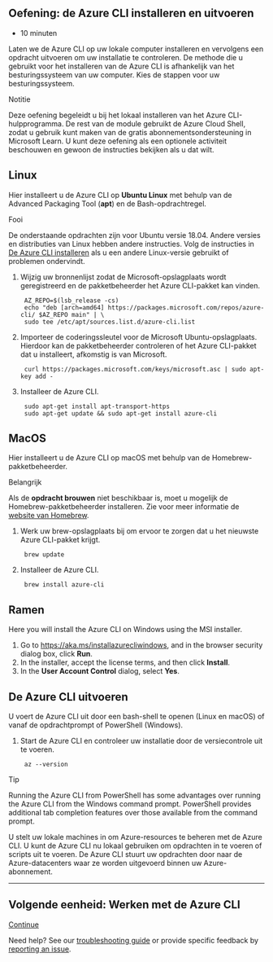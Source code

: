 ## Oefening: de Azure CLI installeren en uitvoeren

-   10 minuten

Laten we de Azure CLI op uw lokale computer installeren en vervolgens
een opdracht uitvoeren om uw installatie te controleren. De methode die
u gebruikt voor het installeren van de Azure CLI is afhankelijk van het
besturingssysteem van uw computer. Kies de stappen voor uw
besturingssysteem.

Notitie

Deze oefening begeleidt u bij het lokaal installeren van het Azure
CLI-hulpprogramma. De rest van de module gebruikt de Azure Cloud Shell,
zodat u gebruik kunt maken van de gratis abonnementsondersteuning in
Microsoft Learn. U kunt deze oefening als een optionele activiteit
beschouwen en gewoon de instructies bekijken als u dat wilt.

## Linux

Hier installeert u de Azure CLI op **Ubuntu Linux** met behulp van de
Advanced Packaging Tool (**apt**) en de Bash-opdrachtregel.

Fooi

De onderstaande opdrachten zijn voor Ubuntu versie 18.04. Andere versies
en distributies van Linux hebben andere instructies. Volg de instructies
in [De Azure CLI
installeren](https://docs.microsoft.com/en-us/cli/azure/install-azure-cli)
als u een andere Linux-versie gebruikt of problemen ondervindt.

1.  Wijzig uw bronnenlijst zodat de Microsoft-opslagplaats wordt
    geregistreerd en de pakketbeheerder het Azure CLI-pakket kan vinden.

         AZ_REPO=$(lsb_release -cs)
         echo "deb [arch=amd64] https://packages.microsoft.com/repos/azure-cli/ $AZ_REPO main" | \
         sudo tee /etc/apt/sources.list.d/azure-cli.list

2.  Importeer de coderingssleutel voor de Microsoft Ubuntu-opslagplaats.
    Hierdoor kan de pakketbeheerder controleren of het Azure CLI-pakket
    dat u installeert, afkomstig is van Microsoft.

         curl https://packages.microsoft.com/keys/microsoft.asc | sudo apt-key add -

3.  Installeer de Azure CLI.

         sudo apt-get install apt-transport-https
         sudo apt-get update && sudo apt-get install azure-cli

## MacOS

Hier installeert u de Azure CLI op macOS met behulp van de
Homebrew-pakketbeheerder.

Belangrijk

Als de **opdracht brouwen** niet beschikbaar is, moet u mogelijk de
Homebrew-pakketbeheerder installeren. Zie voor meer informatie de
[website van Homebrew](https://brew.sh/).

1.  Werk uw brew-opslagplaats bij om ervoor te zorgen dat u het nieuwste
    Azure CLI-pakket krijgt.

         brew update

2.  Installeer de Azure CLI.

         brew install azure-cli

## Ramen

Here you will install the Azure CLI on Windows using the MSI installer.

1.  Go to <https://aka.ms/installazurecliwindows>, and in the browser
    security dialog box, click **Run**.
2.  In the installer, accept the license terms, and then click
    **Install**.
3.  In the **User Account Control** dialog, select **Yes**.

## De Azure CLI uitvoeren

U voert de Azure CLI uit door een bash-shell te openen (Linux en macOS)
of vanaf de opdrachtprompt of PowerShell (Windows).

1.  Start de Azure CLI en controleer uw installatie door de
    versiecontrole uit te voeren.

         az --version

Tip

Running the Azure CLI from PowerShell has some advantages over running
the Azure CLI from the Windows command prompt. PowerShell provides
additional tab completion features over those available from the command
prompt.

U stelt uw lokale machines in om Azure-resources te beheren met de Azure
CLI. U kunt de Azure CLI nu lokaal gebruiken om opdrachten in te voeren
of scripts uit te voeren. De Azure CLI stuurt uw opdrachten door naar de
Azure-datacenters waar ze worden uitgevoerd binnen uw Azure-abonnement.

------------------------------------------------------------------------

## Volgende eenheid: Werken met de Azure CLI

[Continue](https://docs.microsoft.com/en-us/learn/modules/control-azure-services-with-cli/4-work-with-the-cli/)

Need help? See our [troubleshooting
guide](https://docs.microsoft.com/en-us/learn/support/troubleshooting?uid=learn.control-azure-services-with-cli.3-exercise-install-and-run-the-azure-cli&documentId=718d76de-c1a9-1f03-45e0-f15894f98807&versionIndependentDocumentId=1e0d7ae6-8ae5-8dea-0bc9-3231d40b7fdb&contentPath=%2FMicrosoftDocs%2Flearn-pr%2Fblob%2Flive%2Flearn-pr%2Fazure%2Fcontrol-azure-services-with-cli%2F3-exercise-install-and-run-the-azure-cli.yml&url=https%3A%2F%2Fdocs.microsoft.com%2Fen-us%2Flearn%2Fmodules%2Fcontrol-azure-services-with-cli%2F3-exercise-install-and-run-the-azure-cli&author=dbradish)
or provide specific feedback by [reporting an
issue](https://docs.microsoft.com/en-us/learn/support/troubleshooting?uid=learn.control-azure-services-with-cli.3-exercise-install-and-run-the-azure-cli&documentId=718d76de-c1a9-1f03-45e0-f15894f98807&versionIndependentDocumentId=1e0d7ae6-8ae5-8dea-0bc9-3231d40b7fdb&contentPath=%2FMicrosoftDocs%2Flearn-pr%2Fblob%2Flive%2Flearn-pr%2Fazure%2Fcontrol-azure-services-with-cli%2F3-exercise-install-and-run-the-azure-cli.yml&url=https%3A%2F%2Fdocs.microsoft.com%2Fen-us%2Flearn%2Fmodules%2Fcontrol-azure-services-with-cli%2F3-exercise-install-and-run-the-azure-cli&author=dbradish#report-feedback).
